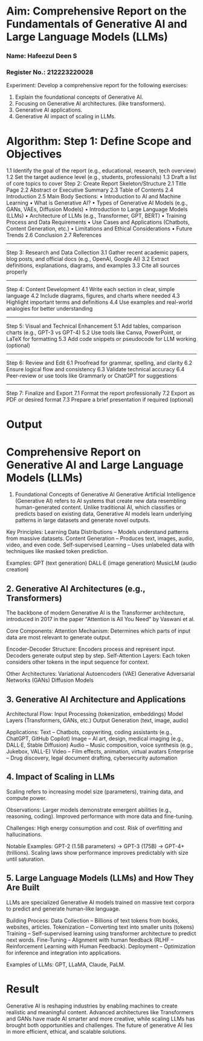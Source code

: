 # Aim:	Comprehensive Report on the Fundamentals of Generative AI and Large Language Models (LLMs)
### Name: Hafeezul Deen S
### Register No.: 212223220028
Experiment:
Develop a comprehensive report for the following exercises:
1.	Explain the foundational concepts of Generative AI. 
2.	Focusing on Generative AI architectures. (like transformers).
3.	Generative AI applications.
4.	Generative AI impact of scaling in LLMs.

# Algorithm: Step 1: Define Scope and Objectives
1.1 Identify the goal of the report (e.g., educational, research, tech overview)
1.2 Set the target audience level (e.g., students, professionals)
1.3 Draft a list of core topics to cover
Step 2: Create Report Skeleton/Structure
2.1 Title Page
2.2 Abstract or Executive Summary
2.3 Table of Contents
2.4 Introduction
2.5 Main Body Sections:
•	Introduction to AI and Machine Learning
•	What is Generative AI?
•	Types of Generative AI Models (e.g., GANs, VAEs, Diffusion Models)
•	Introduction to Large Language Models (LLMs)
•	Architecture of LLMs (e.g., Transformer, GPT, BERT)
•	Training Process and Data Requirements
•	Use Cases and Applications (Chatbots, Content Generation, etc.)
•	Limitations and Ethical Considerations
•	Future Trends
2.6 Conclusion
2.7 References
________________________________________
Step 3: Research and Data Collection
3.1 Gather recent academic papers, blog posts, and official docs (e.g., OpenAI, Google AI)
3.2 Extract definitions, explanations, diagrams, and examples
3.3 Cite all sources properly
________________________________________
Step 4: Content Development
4.1 Write each section in clear, simple language
4.2 Include diagrams, figures, and charts where needed
4.3 Highlight important terms and definitions
4.4 Use examples and real-world analogies for better understanding
________________________________________
Step 5: Visual and Technical Enhancement
5.1 Add tables, comparison charts (e.g., GPT-3 vs GPT-4)
5.2 Use tools like Canva, PowerPoint, or LaTeX for formatting
5.3 Add code snippets or pseudocode for LLM working (optional)
________________________________________
Step 6: Review and Edit
6.1 Proofread for grammar, spelling, and clarity
6.2 Ensure logical flow and consistency
6.3 Validate technical accuracy
6.4 Peer-review or use tools like Grammarly or ChatGPT for suggestions
________________________________________
Step 7: Finalize and Export
7.1 Format the report professionally
7.2 Export as PDF or desired format
7.3 Prepare a brief presentation if required (optional)



# Output
# Comprehensive Report on Generative AI and Large Language Models (LLMs)
1. Foundational Concepts of Generative AI
Generative Artificial Intelligence (Generative AI) refers to AI systems that create new data resembling human-generated content. Unlike traditional AI, which classifies or predicts based on existing data, Generative AI models learn underlying patterns in large datasets and generate novel outputs.

Key Principles:
Learning Data Distributions – Models understand patterns from massive datasets.
Content Generation – Produces text, images, audio, video, and even code.
Self-supervised Learning – Uses unlabeled data with techniques like masked token prediction.

Examples:
GPT (text generation)
DALL·E (image generation)
MusicLM (audio creation)


## 2. Generative AI Architectures (e.g., Transformers)
The backbone of modern Generative AI is the Transformer architecture, introduced in 2017 in the paper "Attention is All You Need" by Vaswani et al.

Core Components:
Attention Mechanism: Determines which parts of input data are most relevant to generate output.

Encoder-Decoder Structure:
Encoders process and represent input.
Decoders generate output step by step.
Self-Attention Layers: Each token considers other tokens in the input sequence for context.

Other Architectures:
Variational Autoencoders (VAE)
Generative Adversarial Networks (GANs)
Diffusion Models


## 3. Generative AI Architecture and Applications

Architectural Flow:
Input Processing (tokenization, embeddings)
Model Layers (Transformers, GANs, etc.)
Output Generation (text, image, audio)

Applications:
Text – Chatbots, copywriting, coding assistants (e.g., ChatGPT, GitHub Copilot)
Image – AI art, design, medical imaging (e.g., DALL·E, Stable Diffusion)
Audio – Music composition, voice synthesis (e.g., Jukebox, VALL-E)
Video – Film effects, animation, virtual avatars
Enterprise – Drug discovery, legal document drafting, cybersecurity automation


## 4. Impact of Scaling in LLMs
Scaling refers to increasing model size (parameters), training data, and compute power.

Observations:
Larger models demonstrate emergent abilities (e.g., reasoning, coding).
Improved performance with more data and fine-tuning.

Challenges:
High energy consumption and cost.
Risk of overfitting and hallucinations.

Notable Examples:
GPT-2 (1.5B parameters) → GPT-3 (175B) → GPT-4+ (trillions).
Scaling laws show performance improves predictably with size until saturation.


## 5. Large Language Models (LLMs) and How They Are Built
LLMs are specialized Generative AI models trained on massive text corpora to predict and generate human-like language.

Building Process:
Data Collection – Billions of text tokens from books, websites, articles.
Tokenization – Converting text into smaller units (tokens)
Training – Self-supervised learning using transformer architecture to predict next words.
Fine-Tuning – Alignment with human feedback (RLHF – Reinforcement Learning with Human Feedback).
Deployment – Optimization for inference and integration into applications.

Examples of LLMs: GPT, LLaMA, Claude, PaLM.

# Result
Generative AI is reshaping industries by enabling machines to create realistic and meaningful content. Advanced architectures like Transformers and GANs have made AI smarter and more creative, while scaling LLMs has brought both opportunities and challenges. The future of generative AI lies in more efficient, ethical, and scalable solutions.
